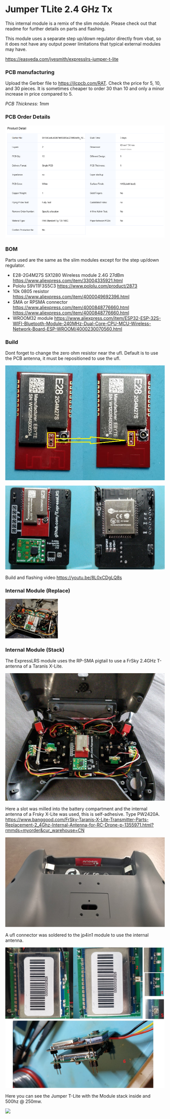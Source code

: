 # Jumper TLite 2.4 GHz Tx

This internal module is a remix of the slim module.  Please check out that readme for further details on parts and flashing.

This module uses a separate step up/down regulator directly from vbat, so it does not have any output power limitations that typical external modules may have.

https://easyeda.com/jyesmith/expresslrs-jumper-t-lite

### PCB manufacturing

Upload the Gerber file to https://jlcpcb.com/RAT.  Check the price for 5, 10, and 30 pieces.  It is sometimes cheaper to order 30 than 10 and only a minor increase in price compared to 5.

*PCB Thickness: 1mm*

### PCB Order Details

![](img/OrderDetails.PNG)

### BOM

Parts used are the same as the slim modules except for the step up/down regulator.

- E28-2G4M27S SX1280 Wireless module 2.4G 27dBm https://www.aliexpress.com/item/33004335921.html
- Pololu S9V11F3S5C3 https://www.pololu.com/product/2873
- 10k 0805 resistor https://www.aliexpress.com/item/4000049692396.html
- SMA or RPSMA connector https://www.aliexpress.com/item/4000848776660.html https://www.aliexpress.com/item/4000848776660.html
- WROOM32 module https://www.aliexpress.com/item/ESP32-ESP-32S-WIFI-Bluetooth-Module-240MHz-Dual-Core-CPU-MCU-Wireless-Network-Board-ESP-WROOM/4000230070560.html

### Build

Dont forget to change the zero ohm resistor near the ufl.  Default is to use the PCB antenna, it must be repositioned to use the ufl.

![](img/e28-antenna.jpeg)

![](img/ready-soldered.jpeg)

Build and flashing video https://youtu.be/8L0xCDgLQ8s

### Internal Module (Replace)

<img src="img/finished.jpg" width="33%">

### Internal Module (Stack)

The ExpressLRS module uses the RP-SMA pigtail to use a FrSky 2.4GHz T-antenna of a Taranis X-Lite.

![](img/finished-stack.jpeg)

Here a slot was milled into the battery compartment and the internal antenna of a Frsky X-Lite was used, this is self-adhesive. Type PW2420A. https://www.banggood.com/FrSky-Taranis-X-Lite-Transmitter-Parts-Replacement-2_4Ghz-Internal-Antenna-for-RC-Drone-p-1355971.html?rmmds=myorder&cur_warehouse=CN

![](img/internal-antenna.jpeg)

A ufl connector was soldered to the jp4in1 module to use the internal antenna.

![](img/stack-build.jpg)

Here you can see the Jumper T-Lite with the Module stack inside and 500hz @ 250mw.

![](img/t-lite-with-stack.jpg)
